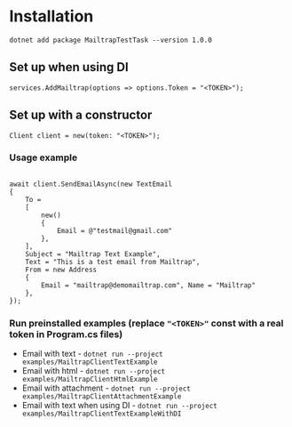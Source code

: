 # Installation

```
dotnet add package MailtrapTestTask --version 1.0.0
```

## Set up when using DI

```
services.AddMailtrap(options => options.Token = "<TOKEN>");
```

## Set up with a constructor

```
Client client = new(token: "<TOKEN>");
```

### Usage example

```

await client.SendEmailAsync(new TextEmail
{
    To =
    [
        new() 
        { 
            Email = @"testmail@gmail.com" 
        },
    ],
    Subject = "Mailtrap Text Example",
    Text = "This is a test email from Mailtrap",
    From = new Address 
    { 
        Email = "mailtrap@demomailtrap.com", Name = "Mailtrap" 
    },
});

```

### Run preinstalled examples (replace `"<TOKEN>"` const with a real token in Program.cs files)

- Email with text - `dotnet run --project examples/MailtrapClientTextExample` 
- Email with html - `dotnet run --project examples/MailtrapClientHtmlExample`
- Email with attachment - `dotnet run --project examples/MailtrapClientAttachmentExample`
- Email with text when using DI - `dotnet run --project examples/MailtrapClientTextExampleWithDI`

